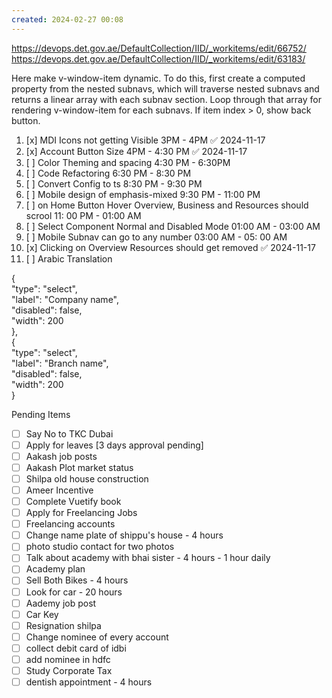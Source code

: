 ```yaml
---
created: 2024-02-27 00:08
---
```

https://devops.det.gov.ae/DefaultCollection/IID/_workitems/edit/66752/
https://devops.det.gov.ae/DefaultCollection/IID/_workitems/edit/63183/


Here make v-window-item dynamic. To do this, first create a computed property from the nested subnavs, which will traverse nested subnavs and returns a linear array with each subnav section. Loop through that array for rendering v-window-item for each subnavs. If item index > 0, show back button.

1. [x] MDI Icons not getting Visible                                                                                   3PM - 4PM ✅ 2024-11-17
2. [x] Account Button Size                                                                                                 4PM - 4:30 PM ✅ 2024-11-17
3. [ ] Color Theming and spacing                                                                                     4:30 PM - 6:30PM 
4. [ ] Code Refactoring                                                                                                      6:30 PM - 8:30 PM
5. [ ] Convert Config to ts                                                                                                 8:30 PM - 9:30 PM
6. [ ] Mobile design of emphasis-mixed                                                                           9:30 PM - 11:00 PM
7. [ ] on Home Button Hover Overview, Business and Resources should scrool          11: 00 PM - 01:00 AM
8. [ ] Select Component Normal and Disabled Mode                                                      01:00 AM - 03:00 AM
9. [ ] Mobile Subnav can go to any number                                                                     03:00 AM - 05: 00 AM
10. [x] Clicking on Overview Resources should get removed ✅ 2024-11-17
11. [ ] Arabic Translation



 {  
  "type": "select",  
  "label": "Company name",  
  "disabled": false,  
  "width": 200  
},  
{  
  "type": "select",  
  "label": "Branch name",  
  "disabled": false,  
  "width": 200  
}


Pending Items


- [ ] Say No to TKC Dubai
- [ ] Apply for leaves [3 days approval pending]
- [ ] Aakash job posts
- [ ] Aakash Plot market status
- [ ] Shilpa old house construction
- [ ] Ameer Incentive
- [ ] Complete Vuetify book
- [ ] Apply for Freelancing Jobs
- [ ] Freelancing accounts
- [ ] Change name plate of shippu's house - 4 hours
- [ ] photo studio contact for two photos
- [ ] Talk about academy with bhai sister - 4 hours - 1 hour daily
- [ ] Academy plan 
- [ ] Sell Both Bikes - 4 hours
- [ ] Look for car - 20 hours
- [ ] Aademy job post
- [ ] Car Key 
- [ ] Resignation shilpa
- [ ] Change nominee of every account
- [ ] collect debit card of idbi
- [ ] add nominee in hdfc 
- [ ] Study Corporate Tax
- [ ] dentish appointment - 4 hours